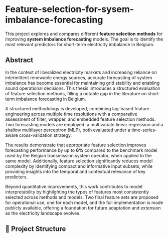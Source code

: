 # Feature-selection-for-sysem-imbalance-forecasting
This project explores and compares different **feature selection methods** for improving **system imbalance forecasting** models. The goal is to identify the most relevant predictors for short-term electricity imbalance in Belgium.
## Abstract

In the context of liberalized electricity markets and increasing reliance on intermittent renewable energy sources, accurate forecasting of system imbalance has become essential for maintaining grid stability and enabling sound operational decisions. This thesis introduces a structured evaluation of feature selection methods, filling a notable gap in the literature on short-term imbalance forecasting in Belgium.

A structured methodology is developed, combining lag-based feature engineering across multiple time resolutions with a comparative assessment of filter, wrapper, and embedded feature selection methods. Two forecasting models are employed: a multivariate linear regression and a shallow multilayer perceptron (MLP), both evaluated under a time-series-aware cross-validation strategy.

The results demonstrate that appropriate feature selection improves forecasting performance by up to **6%** compared to the benchmark model used by the Belgian transmission system operator, when applied to the same model. Additionally, feature selection significantly reduces model complexity by identifying compact and informative input subsets, while providing insights into the temporal and contextual relevance of key predictors.

Beyond quantitative improvements, this work contributes to model interpretability by highlighting the types of features most consistently selected across methods and models. Two final feature sets are proposed for operational use, one for each model, and the full implementation is made publicly available, offering a foundation for future adaptation and extension as the electricity landscape evolves.

## 📁 Project Structure

